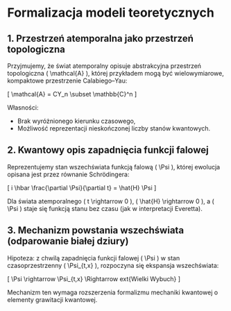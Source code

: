
# Formalizacja modeli teoretycznych

## 1. Przestrzeń atemporalna jako przestrzeń topologiczna

Przyjmujemy, że świat atemporalny opisuje abstrakcyjna przestrzeń topologiczna \( \mathcal{A} \), której przykładem mogą być wielowymiarowe, kompaktowe przestrzenie Calabiego–Yau:

\[
\mathcal{A} = CY_n \subset \mathbb{C}^n
\]

Własności:
- Brak wyróżnionego kierunku czasowego,
- Możliwość reprezentacji nieskończonej liczby stanów kwantowych.

## 2. Kwantowy opis zapadnięcia funkcji falowej

Reprezentujemy stan wszechświata funkcją falową \( \Psi \), której ewolucja opisana jest przez równanie Schrödingera:

\[
i \hbar \frac{\partial \Psi}{\partial t} = \hat{H} \Psi
\]

Dla świata atemporalnego \( t \rightarrow 0 \), \( \hat{H} \rightarrow 0 \), a \( \Psi \) staje się funkcją stanu bez czasu (jak w interpretacji Everetta).

## 3. Mechanizm powstania wszechświata (odparowanie białej dziury)

Hipoteza: z chwilą zapadnięcia funkcji falowej \( \Psi \) w stan czasoprzestrzenny \( \Psi_{t,x} \), rozpoczyna się ekspansja wszechświata:

\[
\Psi \rightarrow \Psi_{t,x} \Rightarrow 	ext{Wielki Wybuch}
\]

Mechanizm ten wymaga rozszerzenia formalizmu mechaniki kwantowej o elementy grawitacji kwantowej.
